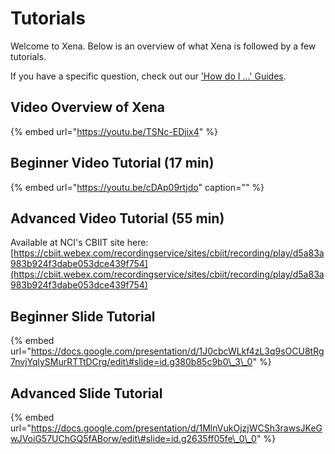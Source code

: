 # Tutorials

Welcome to Xena. Below is an overview of what Xena is followed by a few tutorials. 

If you have a specific question, check out our ['How do I ...' Guides](how-do-i/).

## Video Overview of Xena

{% embed url="https://youtu.be/TSNc-EDjix4" %}

## Beginner Video Tutorial \(17 min\)

{% embed url="https://youtu.be/cDAp09rtjdo" caption="" %}

## Advanced Video Tutorial \(55 min\)

Available at NCI's CBIIT site here: [https://cbiit.webex.com/recordingservice/sites/cbiit/recording/play/d5a83a983b924f3dabe053dce439f754](https://cbiit.webex.com/recordingservice/sites/cbiit/recording/play/d5a83a983b924f3dabe053dce439f754)

##  Beginner Slide Tutorial

{% embed url="https://docs.google.com/presentation/d/1J0cbcWLkf4zL3q9sOCU8tRg7nvjYqlySMurRTTtDCrg/edit\#slide=id.g380b85c9b0\_3\_0" %}

## Advanced Slide Tutorial

{% embed url="https://docs.google.com/presentation/d/1MlnVukOjzjWCSh3rawsJKeGwJVoiG57UChGQ5fABorw/edit\#slide=id.g2635ff05fe\_0\_0" %}

## 

